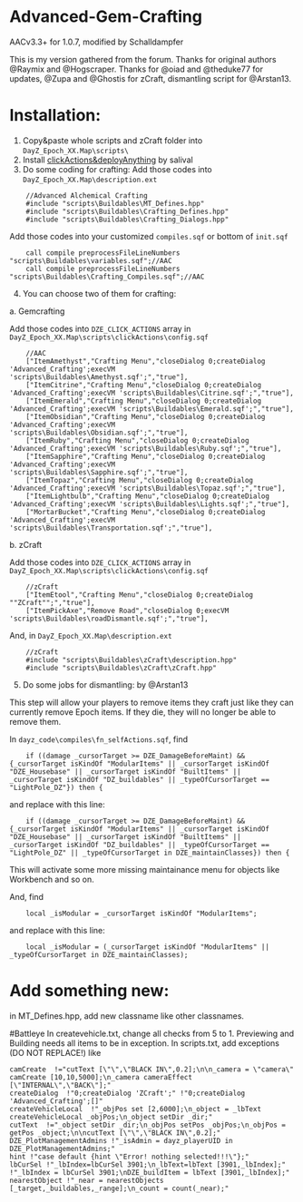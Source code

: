 # Advanced-Gem-Crafting
AACv3.3+ for 1.0.7, modified by Schalldampfer

This is my version gathered from the forum.
Thanks for original authors @Raymix and @Hogscraper.
Thanks for @oiad and @theduke77 for updates, @Zupa and @Ghostis for zCraft, dismantling script for @Arstan13.

# Installation:
1. Copy&paste whole scripts and zCraft folder into `DayZ_Epoch_XX.Map\scripts\`
2. Install [clickActions&deployAnything](https://github.com/oiad/deployAnything) by salival
3. Do some coding for crafting:
Add those codes into `DayZ_Epoch_XX.Map\description.ext`
```sqf
	//Advanced Alchemical Crafting
	#include "scripts\Buildables\MT_Defines.hpp"
	#include "scripts\Buildables\Crafting_Defines.hpp"
	#include "scripts\Buildables\Crafting_Dialogs.hpp"
```
Add those codes into your customized `compiles.sqf` or bottom of `init.sqf`
```sqf
	call compile preprocessFileLineNumbers "scripts\Buildables\variables.sqf";//AAC
	call compile preprocessFileLineNumbers "scripts\Buildables\Crafting_Compiles.sqf";//AAC
```
4. You can choose two of them for crafting:

a. Gemcrafting

Add those codes into `DZE_CLICK_ACTIONS` array in `DayZ_Epoch_XX.Map\scripts\clickActions\config.sqf`
```sqf
	//AAC
	["ItemAmethyst","Crafting Menu","closeDialog 0;createDialog 'Advanced_Crafting';execVM 'scripts\Buildables\Amethyst.sqf';","true"],
	["ItemCitrine","Crafting Menu","closeDialog 0;createDialog 'Advanced_Crafting';execVM 'scripts\Buildables\Citrine.sqf';","true"],
	["ItemEmerald","Crafting Menu","closeDialog 0;createDialog 'Advanced_Crafting';execVM 'scripts\Buildables\Emerald.sqf';","true"],
	["ItemObsidian","Crafting Menu","closeDialog 0;createDialog 'Advanced_Crafting';execVM 'scripts\Buildables\Obsidian.sqf';","true"],
	["ItemRuby","Crafting Menu","closeDialog 0;createDialog 'Advanced_Crafting';execVM 'scripts\Buildables\Ruby.sqf';","true"],
	["ItemSapphire","Crafting Menu","closeDialog 0;createDialog 'Advanced_Crafting';execVM 'scripts\Buildables\Sapphire.sqf';","true"],
	["ItemTopaz","Crafting Menu","closeDialog 0;createDialog 'Advanced_Crafting';execVM 'scripts\Buildables\Topaz.sqf';","true"],
	["ItemLightbulb","Crafting Menu","closeDialog 0;createDialog 'Advanced_Crafting';execVM 'scripts\Buildables\Lights.sqf';","true"],
	["MortarBucket","Crafting Menu","closeDialog 0;createDialog 'Advanced_Crafting';execVM 'scripts\Buildables\Transportation.sqf';","true"],
```

b. zCraft

Add those codes into `DZE_CLICK_ACTIONS` array in `DayZ_Epoch_XX.Map\scripts\clickActions\config.sqf`
```sqf
	//zCraft
	["ItemEtool","Crafting Menu","closeDialog 0;createDialog ""ZCraft"";","true"],
	["ItemPickAxe","Remove Road","closeDialog 0;execVM 'scripts\Buildables\roadDismantle.sqf';","true"],
```
And, in `DayZ_Epoch_XX.Map\description.ext`
```sqf
	//zCraft
	#include "scripts\Buildables\zCraft\description.hpp"
	#include "scripts\Buildables\zCraft\zCraft.hpp"
```
5. Do some jobs for dismantling: by @Arstan13

This step will allow your players to remove items they craft just like they can currently remove Epoch items. If they die, they will no longer be able to remove them. 

In `dayz_code\compiles\fn_selfActions.sqf`, find 
```sqf
    if ((damage _cursorTarget >= DZE_DamageBeforeMaint) && {_cursorTarget isKindOf "ModularItems" || _cursorTarget isKindOf "DZE_Housebase" || _cursorTarget isKindOf "BuiltItems" || _cursorTarget isKindOf "DZ_buildables" || _typeOfCursorTarget == "LightPole_DZ"}) then {
```
and replace with this line:
```sqf
    if ((damage _cursorTarget >= DZE_DamageBeforeMaint) && {_cursorTarget isKindOf "ModularItems" || _cursorTarget isKindOf "DZE_Housebase" || _cursorTarget isKindOf "BuiltItems" || _cursorTarget isKindOf "DZ_buildables" || _typeOfCursorTarget == "LightPole_DZ" || _typeOfCursorTarget in DZE_maintainClasses}) then {
```
This will activate some more missing maintainance menu for objects like Workbench and so on.

And, find 
```sqf
	local _isModular = _cursorTarget isKindOf "ModularItems";
```
and replace with this line:
```sqf
	local _isModular = (_cursorTarget isKindOf "ModularItems" || _typeOfCursorTarget in DZE_maintainClasses);
```

# Add something new:
in MT_Defines.hpp, add new classname like other classnames.

#Battleye
In createvehicle.txt, change all checks from 5 to 1. Previewing and Building needs all items to be in exception.
In scripts.txt, add exceptions (DO NOT REPLACE!) like
```
camCreate  !="cutText [\"\",\"BLACK IN\",0.2];\n\n_camera = \"camera\" camCreate [10,10,5000];\n_camera cameraEffect [\"INTERNAL\",\"BACK\"];"
createDialog  !"0;createDialog 'ZCraft';" !"0;createDialog 'Advanced_Crafting';[]"
createVehicleLocal  !"_objPos set [2,6000];\n_object = _lbText createVehicleLocal _objPos;\n_object setDir _dir;"
cutText  !="_object setDir _dir;\n_objPos setPos _objPos;\n_objPos = getPos _object;\n\ncutText [\"\",\"BLACK IN\",0.2];"
DZE_PlotManagementAdmins !"_isAdmin = dayz_playerUID in DZE_PlotManagementAdmins;"
hint !"case default {hint \"Error! nothing selected!!!\"};"
lbCurSel !"_lbIndex=lbCurSel 3901;\n_lbText=lbText [3901,_lbIndex];" !"_lbIndex = lbCurSel 3901;\nDZE_buildItem = lbText [3901,_lbIndex];"
nearestObject !"_near = nearestObjects [_target,_buildables,_range];\n_count = count(_near);"
```